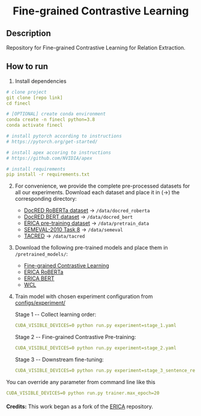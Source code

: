 <div align="center">

# Fine-grained Contrastive Learning

</div>

## Description

Repository for Fine-grained Contrastive Learning for Relation Extraction. 

## How to run

1. Install dependencies

```yaml
# clone project
git clone [repo link]
cd finecl

# [OPTIONAL] create conda environment
conda create -n finecl python=3.8
conda activate finecl

# install pytorch according to instructions
# https://pytorch.org/get-started/

# install apex accoring to instructions
# https://github.com/NVIDIA/apex

# install requirements
pip install -r requirements.txt
```

2. For convenience, we provide the complete pre-processed datasets for all our experiments. Download each dataset and place it in (&rarr;) the corresponding directory:
   - [DocRED RoBERTa dataset](https://coming_soon) &rarr; `/data/docred_roberta`
   - [DocRED BERT dataset](https://coming_soon) &rarr; `/data/docred_bert`
   - [ERICA pre-training dataset](https://coming_soon) &rarr; `/data/pretrain_data`
   - [SEMEVAL-2010 Task 8](https://coming_soon) &rarr; `/data/semeval`
   - [TACRED](https://coming_soon) &rarr; `/data/tacred`

3. Download the following pre-trained models and place them in `/pretrained_models/`:
   - [Fine-grained Contrastive Learning](https://coming_soon)
   - [ERICA RoBERTa](https://coming_soon)
   - [ERICA BERT](https://coming_soon)
   - [WCL](https://coming_soon)

4. Train model with chosen experiment configuration from [configs/experiment/](configs/experiment/)

    Stage 1 -- Collect learning order:
    ```yaml
    CUDA_VISIBLE_DEVICES=0 python run.py experiment=stage_1.yaml
    ```
    Stage 2 -- Fine-grained Contrastive Pre-training:
    ```yaml
    CUDA_VISIBLE_DEVICES=0 python run.py experiment=stage_2.yaml
    ```
    Stage 3 -- Downstream fine-tuning:
    ```yaml
    CUDA_VISIBLE_DEVICES=0 python run.py experiment=stage_3_sentence_re.yaml
    ```

You can override any parameter from command line like this

```yaml
CUDA_VISIBLE_DEVICES=0 python run.py trainer.max_epoch=20
```

#### 
**Credits:** This work began as a fork of the [ERICA](https://github.com/thunlp/ERICA) repository.    
<br>
